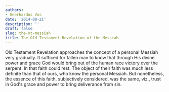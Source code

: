 ```yaml
---
authors:
- Geerhardus Vos
date: '2014-08-21'
description: ''
draft: false
slug: the-ot-messiah
title: The Old Testament Revelation of the Messiah
---
```

Old Testament Revelation approaches the concept of a personal Messiah very gradually. It sufficed for fallen man to know that through His divine power and grace God would bring out of the human race victory over the serpent. In that faith could rest. The object of their faith was much less definite than that of ours, who know the personal Messiah. But nonetheless, the essence of this faith, subjectively considered, was the same, viz., trust in God's grace and power to bring deliverance from sin.



